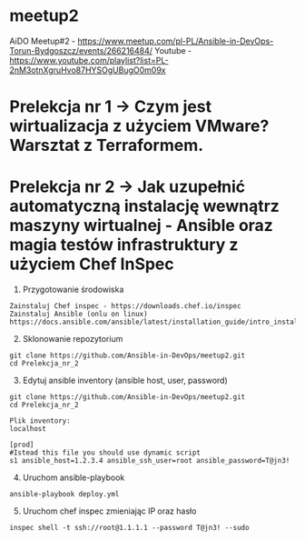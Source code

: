 # meetup2
AiDO Meetup#2 - https://www.meetup.com/pl-PL/Ansible-in-DevOps-Torun-Bydgoszcz/events/266216484/
Youtube - https://www.youtube.com/playlist?list=PL-2nM3otnXgruHvo87HYSOgUBugO0m09x

# Prelekcja nr 1 -> Czym jest wirtualizacja z użyciem VMware? Warsztat z Terraformem.


# Prelekcja nr 2 -> Jak uzupełnić automatyczną instalację wewnątrz maszyny wirtualnej - Ansible oraz magia testów infrastruktury z użyciem Chef InSpec

1. Przygotowanie środowiska

````
Zainstaluj Chef inspec - https://downloads.chef.io/inspec
Zainstaluj Ansible (onlu on linux) https://docs.ansible.com/ansible/latest/installation_guide/intro_installation.html
````

2. Sklonowanie repozytorium

````
git clone https://github.com/Ansible-in-DevOps/meetup2.git
cd Prelekcja_nr_2
````

3. Edytuj ansible inventory (ansible host, user, password)

````
git clone https://github.com/Ansible-in-DevOps/meetup2.git
cd Prelekcja_nr_2

Plik inventory:
localhost

[prod]
#Istead this file you should use dynamic script
s1 ansible_host=1.2.3.4 ansible_ssh_user=root ansible_password=T@jn3!
````

4. Uruchom ansible-playbook

````
ansible-playbook deploy.yml
````

5. Uruchom chef inspec zmieniając IP oraz hasło

````
inspec shell -t ssh://root@1.1.1.1 --password T@jn3! --sudo
````
